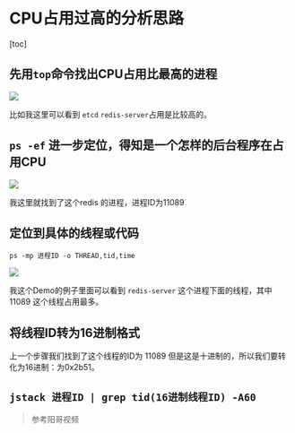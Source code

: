 # CPU占用过高的分析思路

[toc]

## 先用`top`命令找出CPU占用比最高的进程

 ![](https://upload-images.jianshu.io/upload_images/13859457-f52982f9930e6463.png?imageMogr2/auto-orient/strip%7CimageView2/2/w/1240)

比如我这里可以看到 `etcd` `redis-server`占用是比较高的。

## `ps -ef` 进一步定位，得知是一个怎样的后台程序在占用CPU

![](https://upload-images.jianshu.io/upload_images/13859457-e8b81ce4a9de94fb.png?imageMogr2/auto-orient/strip%7CimageView2/2/w/1240)

我这里就找到了这个redis 的进程，进程ID为11089

## 定位到具体的线程或代码

`ps -mp 进程ID -o THREAD,tid,time`

![](https://upload-images.jianshu.io/upload_images/13859457-3acb0145e76daa00.png?imageMogr2/auto-orient/strip%7CimageView2/2/w/1240)

我这个Demo的例子里面可以看到 `redis-server` 这个进程下面的线程，其中 11089 这个线程占用最多。


## 将线程ID转为16进制格式

上一个步骤我们找到了这个线程的ID为 11089 但是这是十进制的，所以我们要转化为16进制：为0x2b51。

## `jstack 进程ID | grep tid(16进制线程ID) -A60`

> 参考阳哥视频

